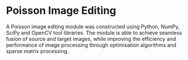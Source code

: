 # Poisson Image Editing
A Poisson image editing module was constructed using Python, NumPy, SciPy and OpenCV tool libraries. The module is able to achieve seamless fusion of source and target images, while improving the efficiency and performance of image processing through optimisation algorithms and sparse matrix processing.
